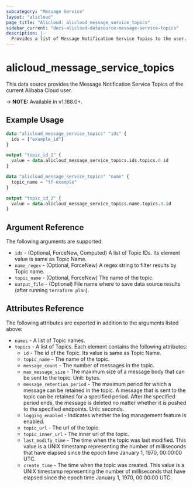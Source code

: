 ```yaml
---
subcategory: "Message Service"
layout: "alicloud"
page_title: "Alicloud: alicloud_message_service_topics"
sidebar_current: "docs-alicloud-datasource-message-service-topics"
description: |-
  Provides a list of Message Notification Service Topics to the user.
---
```


# alicloud\_message\_service\_topics

This data source provides the Message Notification Service Topics of the current Alibaba Cloud user.

-> **NOTE:** Available in v1.188.0+.

## Example Usage

```terraform
data "alicloud_message_service_topics" "ids" {
  ids = ["example_id"]
}

output "topic_id_1" {
  value = data.alicloud_message_service_topics.ids.topics.0.id
}

data "alicloud_message_service_topics" "name" {
  topic_name = "tf-example"
}

output "topic_id_2" {
  value = data.alicloud_message_service_topics.name.topics.0.id
}
```

## Argument Reference

The following arguments are supported:

* `ids` - (Optional, ForceNew, Computed) A list of Topic IDs. Its element value is same as Topic Name.
* `name_regex` - (Optional, ForceNew) A regex string to filter results by Topic name.
* `topic_name` - (Optional, ForceNew) The name of the topic.
* `output_file` - (Optional) File name where to save data source results (after running `terraform plan`).

## Attributes Reference

The following attributes are exported in addition to the arguments listed above:

* `names` - A list of Topic names.
* `topics` - A list of Topics. Each element contains the following attributes:
  * `id` - The id of the Topic. Its value is same as Topic Name.
  * `topic_name` - The name of the topic.
  * `message_count` - The number of messages in the topic.
  * `max_message_size` - The maximum size of a message body that can be sent to the topic. Unit: bytes.
  * `message_retention_period` - The maximum period for which a message can be retained in the topic. A message that is sent to the topic can be retained for a specified period. After the specified period ends, the message is deleted no matter whether it is pushed to the specified endpoints. Unit: seconds.
  * `logging_enabled` - Indicates whether the log management feature is enabled.
  * `topic_url` - The url of the topic.
  * `topic_inner_url` - The inner url of the topic.
  * `last_modify_time` - The time when the topic was last modified. This value is a UNIX timestamp representing the number of milliseconds that have elapsed since the epoch time January 1, 1970, 00:00:00 UTC.
  * `create_time` - The time when the topic was created. This value is a UNIX timestamp representing the number of milliseconds that have elapsed since the epoch time January 1, 1970, 00:00:00 UTC.